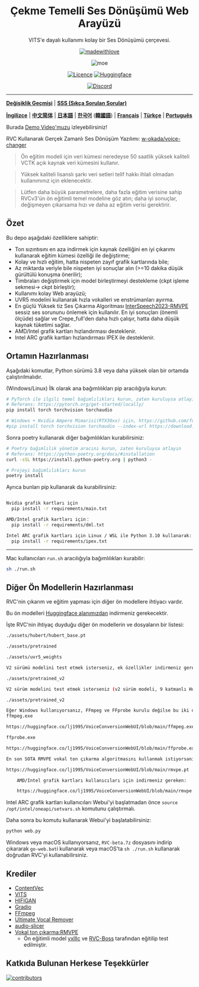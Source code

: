 
<div align="center">

# Çekme Temelli Ses Dönüşümü Web Arayüzü
VITS'e dayalı kullanımı kolay bir Ses Dönüşümü çerçevesi.

[![madewithlove](https://img.shields.io/badge/made_with-%E2%9D%A4-red?style=for-the-badge&labelColor=orange
)](https://github.com/fumiama/Retrieval-based-Voice-Conversion-WebUI)

![moe](https://counter.seku.su/cmoe?name=rvc&theme=r34)

[![Licence](https://img.shields.io/github/license/fumiama/Retrieval-based-Voice-Conversion-WebUI?style=for-the-badge)](https://github.com/fumiama/Retrieval-based-Voice-Conversion-WebUI/blob/main/LICENSE)
[![Huggingface](https://img.shields.io/badge/🤗%20-Spaces-yellow.svg?style=for-the-badge)](https://huggingface.co/lj1995/VoiceConversionWebUI/tree/main/)

[![Discord](https://img.shields.io/badge/RVC%20Geliştiricileri-Discord-7289DA?style=for-the-badge&logo=discord&logoColor=white)](https://discord.gg/HcsmBBGyVk)

</div>

------
[**Değişiklik Geçmişi**](https://github.com/fumiama/Retrieval-based-Voice-Conversion-WebUI/blob/main/docs/Changelog_TR.md) | [**SSS (Sıkça Sorulan Sorular)**](https://github.com/fumiama/Retrieval-based-Voice-Conversion-WebUI/wiki/SSS-(Sıkça-Sorulan-Sorular)) 

[**İngilizce**](../en/README.en.md) | [**中文简体**](../../README.md) | [**日本語**](../jp/README.ja.md) | [**한국어**](../kr/README.ko.md) ([**韓國語**](../kr/README.ko.han.md)) | [**Français**](../fr/README.fr.md) | [**Türkçe**](../tr/README.tr.md) | [**Português**](../pt/README.pt.md)

Burada [Demo Video'muzu](https://www.bilibili.com/video/BV1pm4y1z7Gm/) izleyebilirsiniz!

RVC Kullanarak Gerçek Zamanlı Ses Dönüşüm Yazılımı: [w-okada/voice-changer](https://github.com/w-okada/voice-changer)

> Ön eğitim modeli için veri kümesi neredeyse 50 saatlik yüksek kaliteli VCTK açık kaynak veri kümesini kullanır.

> Yüksek kaliteli lisanslı şarkı veri setleri telif hakkı ihlali olmadan kullanımınız için eklenecektir.

> Lütfen daha büyük parametrelere, daha fazla eğitim verisine sahip RVCv3'ün ön eğitimli temel modeline göz atın; daha iyi sonuçlar, değişmeyen çıkarsama hızı ve daha az eğitim verisi gerektirir.

## Özet
Bu depo aşağıdaki özelliklere sahiptir:
+ Ton sızıntısını en aza indirmek için kaynak özelliğini en iyi çıkarımı kullanarak eğitim kümesi özelliği ile değiştirme;
+ Kolay ve hızlı eğitim, hatta nispeten zayıf grafik kartlarında bile;
+ Az miktarda veriyle bile nispeten iyi sonuçlar alın (>=10 dakika düşük gürültülü konuşma önerilir);
+ Timbraları değiştirmek için model birleştirmeyi destekleme (ckpt işleme sekmesi-> ckpt birleştir);
+ Kullanımı kolay Web arayüzü;
+ UVR5 modelini kullanarak hızla vokalleri ve enstrümanları ayırma.
+ En güçlü Yüksek tiz Ses Çıkarma Algoritması [InterSpeech2023-RMVPE](#Krediler) sessiz ses sorununu önlemek için kullanılır. En iyi sonuçları (önemli ölçüde) sağlar ve Crepe_full'den daha hızlı çalışır, hatta daha düşük kaynak tüketimi sağlar.
+ AMD/Intel grafik kartları hızlandırması desteklenir.
+ Intel ARC grafik kartları hızlandırması IPEX ile desteklenir.

## Ortamın Hazırlanması
Aşağıdaki komutlar, Python sürümü 3.8 veya daha yüksek olan bir ortamda çalıştırılmalıdır.

(Windows/Linux)
İlk olarak ana bağımlılıkları pip aracılığıyla kurun:
```bash
# PyTorch ile ilgili temel bağımlılıkları kurun, zaten kuruluysa atlayın
# Referans: https://pytorch.org/get-started/locally/
pip install torch torchvision torchaudio

# Windows + Nvidia Ampere Mimarisi(RTX30xx) için, https://github.com/fumiama/Retrieval-based-Voice-Conversion-WebUI/issues/21 deneyime göre pytorch'a karşılık gelen cuda sürümünü belirtmeniz gerekebilir
#pip install torch torchvision torchaudio --index-url https://download.pytorch.org/whl/cu117
```

Sonra poetry kullanarak diğer bağımlılıkları kurabilirsiniz:
```bash
# Poetry bağımlılık yönetim aracını kurun, zaten kuruluysa atlayın
# Referans: https://python-poetry.org/docs/#installation
curl -sSL https://install.python-poetry.org | python3 -

# Projeyi bağımlılıkları kurun
poetry install
```

Ayrıca bunları pip kullanarak da kurabilirsiniz:
```bash

Nvidia grafik kartları için
  pip install -r requirements/main.txt

AMD/Intel grafik kartları için：
  pip install -r requirements/dml.txt

Intel ARC grafik kartları için Linux / WSL ile Python 3.10 kullanarak: 
  pip install -r requirements/ipex.txt

```

------
Mac kullanıcıları `run.sh` aracılığıyla bağımlılıkları kurabilir:
```bash
sh ./run.sh
```

## Diğer Ön Modellerin Hazırlanması
RVC'nin çıkarım ve eğitim yapması için diğer ön modellere ihtiyacı vardır.

Bu ön modelleri [Huggingface alanımızdan](https://huggingface.co/lj1995/VoiceConversionWebUI/tree/main/) indirmeniz gerekecektir.

İşte RVC'nin ihtiyaç duyduğu diğer ön modellerin ve dosyaların bir listesi:
```bash
./assets/hubert/hubert_base.pt

./assets/pretrained 

./assets/uvr5_weights

V2 sürümü modelini test etmek isterseniz, ek özellikler indirmeniz gerekecektir.

./assets/pretrained_v2

V2 sürüm modelini test etmek isterseniz (v2 sürüm modeli, 9 katmanlı Hubert+final_proj'ün 256 boyutlu özelliğini 12 katmanlı Hubert'ün 768 boyutlu özelliğiyle değiştirmiştir ve 3 periyot ayırıcı eklemiştir), ek özellikleri indirmeniz gerekecektir.

./assets/pretrained_v2

Eğer Windows kullanıyorsanız, FFmpeg ve FFprobe kurulu değilse bu iki dosyayı da indirmeniz gerekebilir.
ffmpeg.exe

https://huggingface.co/lj1995/VoiceConversionWebUI/blob/main/ffmpeg.exe

ffprobe.exe

https://huggingface.co/lj1995/VoiceConversionWebUI/blob/main/ffprobe.exe

En son SOTA RMVPE vokal ton çıkarma algoritmasını kullanmak istiyorsanız, RMVPE ağırlıklarını indirip RVC kök dizinine koymalısınız.

https://huggingface.co/lj1995/VoiceConversionWebUI/blob/main/rmvpe.pt

    AMD/Intel grafik kartları kullanıcıları için indirmeniz gereken:

    https://huggingface.co/lj1995/VoiceConversionWebUI/blob/main/rmvpe.onnx

```

Intel ARC grafik kartları kullanıcıları Webui'yi başlatmadan önce `source /opt/intel/oneapi/setvars.sh` komutunu çalıştırmalı.

Daha sonra bu komutu kullanarak Webui'yi başlatabilirsiniz:
```bash
python web.py
```
Windows veya macOS kullanıyorsanız, `RVC-beta.7z` dosyasını indirip çıkararak `go-web.bat`i kullanarak veya macOS'ta `sh ./run.sh` kullanarak doğrudan RVC'yi kullanabilirsiniz.

## Krediler
+ [ContentVec](https://github.com/auspicious3000/contentvec/)
+ [VITS](https://github.com/jaywalnut310/vits)
+ [HIFIGAN](https://github.com/jik876/hifi-gan)
+ [Gradio](https://github.com/gradio-app/gradio)
+ [FFmpeg](https://github.com/FFmpeg/FFmpeg)
+ [Ultimate Vocal Remover](https://github.com/Anjok07/ultimatevocalremovergui)
+ [audio-slicer](https://github.com/openvpi/audio-slicer)
+ [Vokal ton çıkarma:RMVPE](https://github.com/Dream-High/RMVPE)
  + Ön eğitimli model [yxlllc](https://github.com/yxlllc/RMVPE) ve [RVC-Boss](https://github.com/RVC-Boss) tarafından eğitilip test edilmiştir.
  
## Katkıda Bulunan Herkese Teşekkürler
[![contributors](https://contrib.rocks/image?repo=fumiama/Retrieval-based-Voice-Conversion-WebUI)](https://github.com/fumiama/Retrieval-based-Voice-Conversion-WebUI/graphs/contributors)
```
